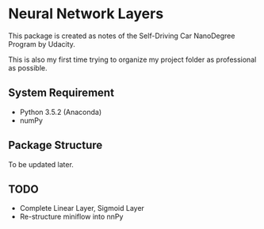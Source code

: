 Neural Network Layers
=====================

This package is created as notes of the Self-Driving Car NanoDegree Program by Udacity.

This is also my first time trying to organize my project folder as professional as possible.

System Requirement
------------------
- Python 3.5.2 (Anaconda)
- numPy

Package Structure
-----------------
To be updated later.

TODO
----
- Complete Linear Layer, Sigmoid Layer
- Re-structure miniflow into nnPy

